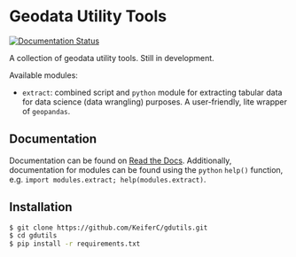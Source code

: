 # Geodata Utility Tools
[![Documentation Status](https://readthedocs.org/projects/gdutils/badge/?version=latest)](https://gdutils.readthedocs.io/en/latest/?badge=latest)

A collection of geodata utility tools. Still in development.

Available modules:

- `extract`: combined script and `python` module for extracting tabular data 
  for data science (data wrangling) purposes. A user-friendly, lite wrapper of `geopandas`.


## Documentation
Documentation can be found on [Read the Docs](https://gdutils.readthedocs.io/).
Additionally, documentation for modules can be found using the `python` 
`help()` function, e.g. `import modules.extract; help(modules.extract)`.


## Installation
```bash
$ git clone https://github.com/KeiferC/gdutils.git
$ cd gdutils
$ pip install -r requirements.txt
```
